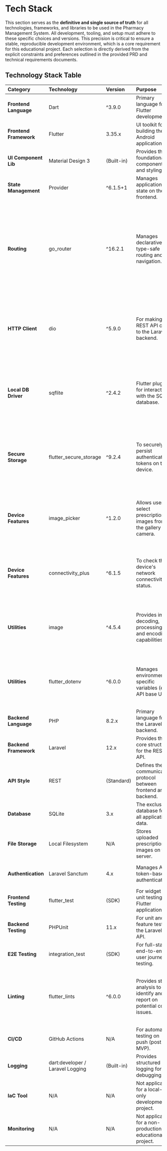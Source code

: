 # Tech Stack

<!--docs/architecture/[title].md-->

This section serves as the **definitive and single source of truth** for all technologies, frameworks, and libraries to be used in the Pharmacy Management System. All development, tooling, and setup must adhere to these specific choices and versions. This precision is critical to ensure a stable, reproducible development environment, which is a core requirement for this educational project. Each selection is directly derived from the explicit constraints and preferences outlined in the provided PRD and technical requirements documents.

## Technology Stack Table

| Category | Technology | Version | Purpose | Rationale |
| :--- | :--- | :--- | :--- | :--- |
| **Frontend Language** | Dart | ^3.9.0 | Primary language for Flutter development. | Required by the Flutter framework. |
| **Frontend Framework**| Flutter | 3.35.x | UI toolkit for building the Android application. | A core, non-negotiable project requirement. |
| **UI Component Lib** | Material Design 3 | (Built-in) | Provides the foundational UI components and styling. | Specified in the UI/UX spec for a modern, dark theme. |
| **State Management** | Provider | ^6.1.5+1 | Manages application state on the frontend. | Explicitly required in the technical specifications. |
| **Routing** | go_router | ^16.2.1 | Manages declarative, type-safe routing and navigation. | Chosen for its robust, centralized configuration, type-safe navigation, and built-in support for authentication guards, aligning with the architecture's security and maintainability goals. |
| **HTTP Client** | dio | ^5.9.0 | For making REST API calls to the Laravel backend. | A powerful HTTP client for Dart, providing features like interceptors and error handling essential for robust API communication. |
| **Local DB Driver** | sqflite | ^2.4.2 | Flutter plugin for interacting with the SQLite database. | The standard package for direct SQLite access in Flutter, providing the necessary interface to the required database. |
| **Secure Storage** | flutter_secure_storage | ^9.2.4 | To securely persist authentication tokens on the device. | Uses platform-specific keystores to securely store sensitive data like API tokens, a requirement for the authentication mechanism. |
| **Device Features** | image_picker | ^1.2.0 | Allows users to select prescription images from the gallery or camera. | A core dependency for the prescription upload feature, abstracting platform-specific code for accessing device media. |
| **Device Features** | connectivity_plus | ^6.1.5 | To check the device's network connectivity status. | Essential for providing a good user experience by detecting offline status and preventing failed API calls. |
| **Utilities** | image | ^4.5.4 | Provides image decoding, processing, and encoding capabilities. | A utility library for pre-processing or validating images selected via `image_picker` before uploading. |
| **Utilities** | flutter_dotenv | ^6.0.0 | Manages environment-specific variables (e.g., API base URL). | Best practice for separating configuration from code, allowing for different settings without code changes. |
| **Backend Language** | PHP | 8.2.x | Primary language for the Laravel backend. | Required by the Laravel framework. |
| **Backend Framework**| Laravel | 12.x | Provides the core structure for the REST API. | A core, non-negotiable project requirement. |
| **API Style** | REST | (Standard) | Defines the communication protocol between frontend and backend. | Specified in the technical requirements. |
| **Database** | SQLite | 3.x | The exclusive database for all application data. | A critical, non-negotiable constraint for portability. |
| **File Storage** | Local Filesystem | N/A | Stores uploaded prescription images on the server. | Simplest approach for a local-only, zero-budget project. |
| **Authentication** | Laravel Sanctum | 4.x | Manages API token-based authentication. | Explicitly required in the technical specifications. |
| **Frontend Testing** | flutter_test | (SDK) | For widget and unit testing the Flutter application. | Standard, built-in testing framework for Flutter. |
| **Backend Testing** | PHPUnit | 11.x | For unit and feature testing the Laravel API. | Standard, built-in testing framework for Laravel. |
| **E2E Testing** | integration_test | (SDK) | For full-stack, end-to-end user journey testing. | Flutter's official package for integration testing. |
| **Linting** | flutter_lints | ^6.0.0 | Provides static analysis to identify and report on potential code issues. | Enforces a consistent coding style and helps prevent common errors, improving code quality and maintainability. |
| **CI/CD** | GitHub Actions | N/A | For automated testing on push (post-MVP). | Mentioned as a "Should-have" in the technical specs. |
| **Logging** | dart:developer / Laravel Logging | (Built-in) | Provides structured logging for debugging. | Specified in the technical requirements. |
| **IaC Tool** | N/A | N/A | Not applicable for a local-only development project. | Out of scope; no cloud infrastructure will be provisioned. |
| **Monitoring** | N/A | N/A | Not applicable for a non-production, educational project. | Out of scope; no production monitoring is required. |